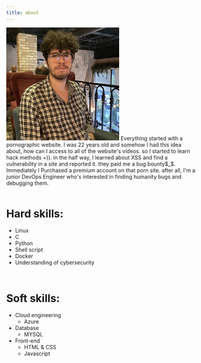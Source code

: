 ```yaml
---
title: about
---
```

![Xai](/images/Xai.jpeg)
Everything started with a pornographic website. I was 22 years old and somehow I had this idea about, how can I access to all of the website's videos. so I started to learn hack methods =)). in the half way, I learned about XSS and find a vulnerability in a site and reported it. they paid me a bug bounty$_$. Immediately I Purchased a premium account on that porn site. after all, I'm a junior DevOps Engineer who's interested in finding humanity bugs and debugging them.
</br>
</br>


# Hard skills:
* Linux
* C
* Python
* Shell script
* Docker
* Understanding of cybersecurity
</br>

# Soft skills:
* Cloud engineering
   * Azure
* Database
   * MYSQL
* Front-end
   * HTML & CSS
   * Javascript


